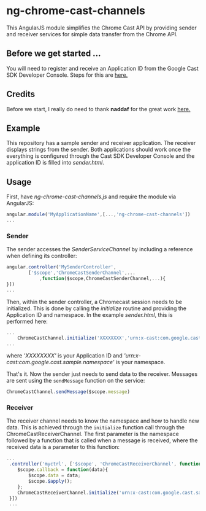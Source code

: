 # ng-chrome-cast-channels

This AngularJS module simplifies the Chrome Cast API by providing sender and receiver services for simple data transfer
from the Chrome API.

## Before we get started ...

You will need to register and receive an Application ID from the Google Cast SDK Developer Console.
Steps for this are [here.](https://developers.google.com/cast/docs/registration#RegisterApp)

## Credits

Before we start, I really do need to thank **naddaf** for the great work [here.](https://github.com/googlecast/CastHelloText-chrome)

## Example

This repository has a sample sender and receiver application. The receiver displays strings from the sender. Both applications
 should work once the everything is configured through the Cast SDK Developer Console and the application ID is filled into 
*sender.html*.

## Usage

First, have *ng-chrome-cast-channels.js* and require the module via AngularJS:

```javascript
angular.module('MyApplicationName',[...,'ng-chrome-cast-channels'])
...
```

### Sender

The sender accesses the *SenderServiceChannel* by including a reference when defining its controller:
```javascript
angular.controller('MySenderController',
        ['$scope','ChromeCastSenderChannel',... 
            ,function($scope,ChromeCastSenderChannel,...){
}])
...
```

Then, within the sender controller, a Chromecast session needs to be initialized. This is done by calling the *initialize*
routine and providing the Application ID and namespace. In the example *sender.html*, this is performed here:
```javascript
...
    ChromeCastChannel.initialize('XXXXXXXX','urn:x-cast:com.google.cast.sample.namespace')
...
```
where *'XXXXXXXX'* is your Application ID and *'urn:x-cast:com.google.cast.sample.namespace'* is your namespace.

That's it. Now the sender just needs to send data to the receiver. Messages are sent using the `sendMessage` function on
the service:
```javascript
ChromeCastChannel.sendMessage($scope.message)
```

### Receiver

The receiver channel needs to know the namespace and how to handle new data. This is achieved through the `initialize` function call 
through the ChromeCastReceiverChannel. The first parameter is the namespace followed by a function that is called
when a message is received, where the received data is a parameter to this function:
```javascript
... 
 .controller('myctrl', ['$scope', 'ChromeCastReceiverChannel', function ($scope, ChromeCastReceiverChannel) {
    $scope.callback = function(data){
        $scope.data = data;
        $scope.$apply();
    };
    ChromeCastReceiverChannel.initialize('urn:x-cast:com.google.cast.sample.namespace',$scope.callback)
 }])
 ...
```



